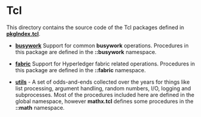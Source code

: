 # Tcl

This directory contains the source code of the Tcl packages defined in
[**pkgIndex.tcl**](pkgIndex.tcl).

* [**busywork**](busywork.tcl) Support for common **busywork** operations.
  Procedures in this package are defined in the **::busywork** namespace.

* [**fabric**](fabric.tcl) Support for Hyperledger fabric related
  operations. Procedures in this package are defined in the **::fabric**
  namespace. 

* [**utils**](utils_pkg.tcl) - A set of odds-and-ends collected over the years
  for things like list processing, argument handling, random numbers, I/O,
  logging and subprocesses. Most of the procedures included here are defined
  in the global namespace, however **mathx.tcl** defines some procedures in
  the **::math** namespace.
